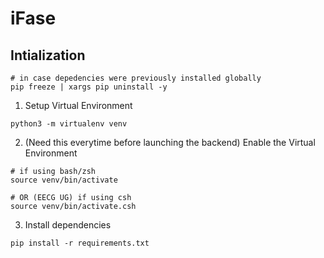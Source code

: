 # iFase

## Intialization
```
# in case depedencies were previously installed globally
pip freeze | xargs pip uninstall -y
```

1. Setup Virtual Environment
```
python3 -m virtualenv venv
```
2. (Need this everytime before launching the backend) Enable the Virtual Environment
```
# if using bash/zsh
source venv/bin/activate

# OR (EECG UG) if using csh
source venv/bin/activate.csh
```
3. Install dependencies
```
pip install -r requirements.txt
```

